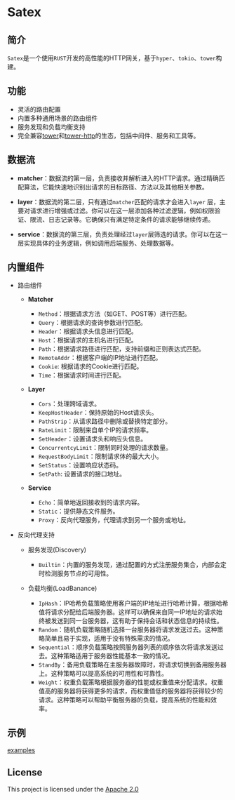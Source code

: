 # Satex

## 简介

`Satex`是一个使用`RUST`开发的高性能的HTTP网关，基于`hyper`、`tokio`、`tower`构建。

## 功能

- 灵活的路由配置
- 内置多种通用场景的路由组件
- 服务发现和负载均衡支持
- 完全兼容[tower](https://crates.io/crates/tower)和[tower-http](https://crates.io/crates/tower-http)的生态，包括中间件、服务和工具等。

## 数据流

- **matcher**：数据流的第一层，负责接收并解析进入的HTTP请求。通过精确匹配算法，它能快速地识别出请求的目标路径、方法以及其他相关参数。

- **layer**：数据流的第二层，只有通过`matcher`匹配的请求才会进入`layer`
  层，主要对请求进行增强或过滤。你可以在这一层添加各种过滤逻辑，例如权限验证、限流、日志记录等。它确保只有满足特定条件的请求能够继续传递。

- **service**：数据流的第三层，负责处理经过`layer`层筛选的请求。你可以在这一层实现具体的业务逻辑，例如调用后端服务、处理数据等。

## 内置组件

- 路由组件

  - **Matcher**
    * `Method`：根据请求方法（如GET、POST等）进行匹配。
    * `Query`：根据请求的查询参数进行匹配。
    * `Header`：根据请求头信息进行匹配。
    * `Host`：根据请求的主机名进行匹配。
    * `Path`：根据请求路径进行匹配，支持前缀和正则表达式匹配。
    * `RemoteAddr`：根据客户端的IP地址进行匹配。
    * `Cookie`: 根据请求的Cookie进行匹配。
    * `Time`：根据请求时间进行匹配。

  - **Layer**
    * `Cors`：处理跨域请求。
    * `KeepHostHeader`：保持原始的Host请求头。
    * `PathStrip`：从请求路径中删除或替换特定部分。
    * `RateLimit`：限制来自单个IP的请求频率。
    * `SetHeader`：设置请求头和响应头信息。
    * `ConcurrentcyLimit`：限制同时处理的请求数量。
    * `RequestBodyLimit`：限制请求体的最大大小。
    * `SetStatus`：设置响应状态码。
    * `SetPath`: 设置请求的接口地址。

  - **Service**
    * `Echo`：简单地返回接收到的请求内容。
    * `Static`：提供静态文件服务。
    * `Proxy`：反向代理服务，代理请求到另一个服务或地址。


- 反向代理支持

  - 服务发现(Discovery)
    * `Builtin`：内置的服务发现，通过配置的方式注册服务集合，内部会定时检测服务节点的可用性。

  - 负载均衡(LoadBanance)
    * `IpHash`：IP哈希负载策略使用客户端的IP地址进行哈希计算，根据哈希值将请求分配给后端服务器。这样可以确保来自同一IP地址的请求始终被发送到同一台服务器，这有助于保持会话和状态信息的持续性。
    * `Random`：随机负载策略随机选择一台服务器将请求发送过去。这种策略简单且易于实现，适用于没有特殊需求的情况。
    * `Sequential`：顺序负载策略按照服务器列表的顺序依次将请求发送过去。这种策略适用于服务器性能基本一致的情况。
    * `StandBy`：备用负载策略在主服务器故障时，将请求切换到备用服务器上。这种策略可以提高系统的可用性和可靠性。
    * `Weight`：权重负载策略根据服务器的性能或权重值来分配请求。权重值高的服务器将获得更多的请求，而权重值低的服务器将获得较少的请求。这种策略可以帮助平衡服务器的负载，提高系统的性能和效率。

## 示例 

[examples](./examples/)


## License

This project is licensed under the [Apache 2.0](./LICENSE)